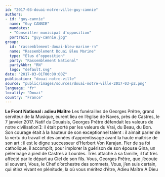 ```yaml
---
id: "2017-03-douai-notre-ville-guy-cannie"
authors:
- id: "guy-cannie"
  name: "Guy CANNIE"
  mandates: 
  - "Conseiller municipal d’opposition"
  portrait: "guy-cannie.jpg"
group:
  id: "rassemblement-douai-bleu-marine-rn"
  name: "Rassemblement Douai Bleu Marine"
  type: "Élus d’opposition"
  party: "Rassemblement National"
  partyAbbr: "RN"
  logo: "default.svg"
date: "2017-03-01T00:00:00Z"
publication: "douai-notre-ville"
source: "public/images/sources/douai-notre-ville-2017-03-p2.png"
language: "fr"
locality: "Douai"
country: "France"
---
```


**Le Front National : adieu Maître**
Les funérailles de Georges Prêtre, grand serviteur de la Musique, eurent lieu en l’église de Naves, près de Castres, le 7 janvier 2017. Natif du Douaisis, Georges Prêtre défendait les valeurs de notre civilisation: il était porté par les valeurs du Vrai, du Beau, du Bon. Son courage était à la hauteur de son exceptionnel talent : il aimait parler de la vertu du travail et des années d’apprentissage avant la haute maîtrise de son art ; il est le digne successeur d’Herbert Von Karajan. Fier de sa foi catholique, il accomplit, pour implorer la guérison de son épouse Gina, un pèlerinage à pied de Castres à Lourdes. Très attaché à sa famille, il fut très affecté par le départ au Ciel de son fils.
Vous, Georges Prêtre, que j’écoute si souvent, Vous, le Chef d’orchestre des sommets, Vous, j’en suis certain, qui étiez vivant en plénitude, là où vous méritez d’être,
Adieu Maître
A Dieu

